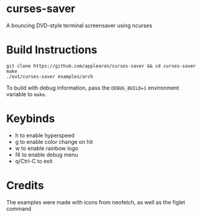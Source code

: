 # curses-saver

A bouncing DVD-style terminal screensaver using ncurses 

# Build Instructions

```
git clone https://github.com/applearon/curses-saver && cd curses-saver
make
./out/curses-saver examples/arch
```
To build with debug information, pass the `DEBUG_BUILD=1` environment variable to `make`.

# Keybinds

* h to enable hyperspeed
* g to enable color change on hit
* w to enable rainbow logo
* f4 to enable debug menu
* q/Ctrl-C to exit


# Credits
The examples were made with icons from neofetch, as well as the figlet command
